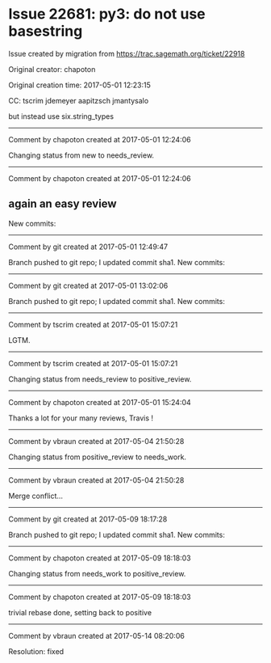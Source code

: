 # Issue 22681: py3: do not use basestring

Issue created by migration from https://trac.sagemath.org/ticket/22918

Original creator: chapoton

Original creation time: 2017-05-01 12:23:15

CC:  tscrim jdemeyer aapitzsch jmantysalo

but instead use six.string_types


---

Comment by chapoton created at 2017-05-01 12:24:06

Changing status from new to needs_review.


---

Comment by chapoton created at 2017-05-01 12:24:06

again an easy review
----
New commits:


---

Comment by git created at 2017-05-01 12:49:47

Branch pushed to git repo; I updated commit sha1. New commits:


---

Comment by git created at 2017-05-01 13:02:06

Branch pushed to git repo; I updated commit sha1. New commits:


---

Comment by tscrim created at 2017-05-01 15:07:21

LGTM.


---

Comment by tscrim created at 2017-05-01 15:07:21

Changing status from needs_review to positive_review.


---

Comment by chapoton created at 2017-05-01 15:24:04

Thanks a lot for your many reviews, Travis !


---

Comment by vbraun created at 2017-05-04 21:50:28

Changing status from positive_review to needs_work.


---

Comment by vbraun created at 2017-05-04 21:50:28

Merge conflict...


---

Comment by git created at 2017-05-09 18:17:28

Branch pushed to git repo; I updated commit sha1. New commits:


---

Comment by chapoton created at 2017-05-09 18:18:03

Changing status from needs_work to positive_review.


---

Comment by chapoton created at 2017-05-09 18:18:03

trivial rebase done, setting back to positive


---

Comment by vbraun created at 2017-05-14 08:20:06

Resolution: fixed
